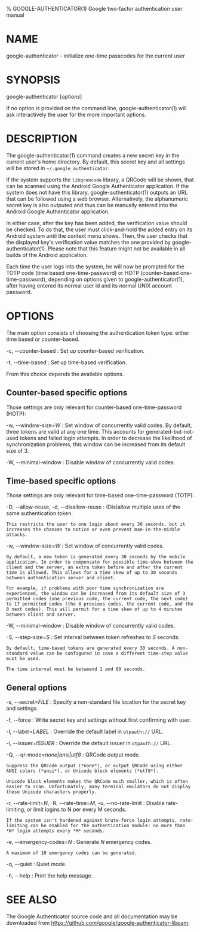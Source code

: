 % GOOGLE-AUTHENTICATOR(1) Google two-factor authentication user manual

# NAME

google-authenticator - initialize one-time passcodes for the current user

# SYNOPSIS

google-authenticator [*options*]

If no option is provided on the command line, google-authenticator(1) will ask interactively the user for the more important options.

# DESCRIPTION

The google-authenticator(1) command creates a new secret key in the current user's home directory. By default, this secret key and all settings will be stored in `~/.google_authenticator`.

If the system supports the `libqrencode` library, a QRCode will be shown, that can be scanned using the Android Google Authenticator application. If the system does not have this library, google-authenticator(1) outputs an URL that can be followed using a web browser. Alternatively, the alphanumeric secret key is also outputed and thus can be manually entered into the Android Google Authenticator application.

In either case, after the key has been added, the verification value should be checked. To do that, the user must click-and-hold the added entry on its Android system until the context menu shows. Then, the user checks that the displayed key's verification value matches the one provided by google-authenticator(1). Please note that this feature might not be available in all builds of the Android application.

Each time the user logs into the system, he will now be prompted for the TOTP code (time based one-time-password) or HOTP (counter-based one-time-password), depending on options given to google-authenticator(1), after having entered its normal user id and its normal UNIX account password.

# OPTIONS

The main option consists of choosing the authentication token type: either time based or counter-based.

-c, --counter-based
: Set up counter-based verification.

-t, --time-based
: Set up time-based verification.

From this choice depends the available options.

## Counter-based specific options

Those settings are only relevant for counter-based one-time-password (HOTP):

-w, --window-size=*W*
: Set window of concurrently valid codes.
  By default, three tokens are valid at any one time. This accounts for generated-but-not-used tokens and failed login attempts. In order to decrease the likelihood of synchronization problems, this window can be increased from its default size of 3.

-W, --minimal-window
: Disable window of concurrently valid codes.

## Time-based specific options

Those settings are only relevant for time-based one-time-password (TOTP):

-D, --allow-reuse, -d, --disallow-reuse
:   (Dis)allow multiple uses of the same authentication token.

    This restricts the user to one login about every 30 seconds, but it increases the chances to notice or even prevent man-in-the-middle attacks.

-w, --window-size=*W*
:   Set window of concurrently valid codes.

    By default, a new token is generated every 30 seconds by the mobile application. In order to compensate for possible time-skew between the client and the server, an extra token before and after the current time is allowed. This allows for a time skew of up to 30 seconds between authentication server and client.

    For example, if problems with poor time synchronization are experienced, the window can be increased from its default size of 3 permitted codes (one previous code, the current code, the next code) to 17 permitted codes (the 8 previous codes, the current code, and the 8 next codes). This will permit for a time skew of up to 4 minutes between client and server.

-W, --minimal-window
:   Disable window of concurrently valid codes.

-S, --step-size=*S*
:   Set interval between token refreshes to *S* seconds.

    By default, time-based tokens are generated every 30 seconds. A non-standard value can be configured in case a different time-step value must be used.

    The time interval must be betweend 1 and 60 seconds.

## General options

-s, --secret=*FILE*
:   Specify a non-standard file location for the secret key and settings.

-f, --force
:   Write secret key and settings without first confirming with user.

-l, --label=*LABEL*
:   Override the default label in `otpauth://` URL.

-i, --issuer=*ISSUER*
:   Override the default issuer in `otpauth://` URL.

-Q, --qr-mode=*none|ansi|utf8*
:   QRCode output mode.

    Suppress the QRCode output (*none*), or output QRCode using either ANSI colors (*ansi*), or Unicode block elements (*utf8*).

    Unicode block elements makes the QRCode much smaller, which is often easier to scan. Unfortunately, many terminal emulators do not display these Unicode characters properly.

-r, --rate-limit=*N*, -R, --rate-time=*M*, -u, --no-rate-limit
:   Disable rate-limiting, or limit logins to N per every M seconds.

    If the system isn't hardened against brute-force login attempts, rate-limiting can be enabled for the authentication module: no more than *N* login attempts every *M* seconds.

-e, --emergency-codes=*N*
:   Generate *N* emergency codes.

    A maximum of 10 emergency codes can be generated.

-q, --quiet
:   Quiet mode.

-h, --help
:   Print the help message.

# SEE ALSO

The Google Authenticator source code and all documentation may be downloaded from <https://github.com/google/google-authenticator-libpam>.
